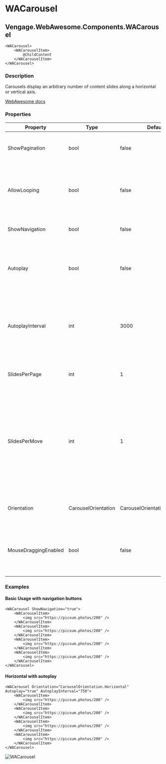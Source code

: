 # WACarousel
## Vengage.WebAwesome.Components.WACarousel

```HTML+Razor
<WACarousel>
    <WACarouselItem>
        @ChildContent
    </WACarouselItem>
</WACarousel>
```

### Description
Carousels display an arbitrary number of content slides along a horizontal or vertical axis.

[WebAwesome docs](https://webawesome.com/docs/components/carousel/)

### Properties
| Property | Type   | Default | Description                              |
|----------|--------|---------|------------------------------------------|
| ShowPagination    | bool | false | When true, show the carousel's pagination indicators.                     |
| AllowLooping    | bool | false       | When true, allows the user to navigate the carousel in the same direction indefinitely.                     |
| ShowNavigation    | bool | false   | When true, show the carousel's navigation.                     |
| Autoplay | bool | false | When true, the slides will scroll automatically when the user is not interacting with them. |
| AutoplayInterval | int | 3000 | Specifies the amount of time, in milliseconds, between each automatic scroll when Autoplay is true. |
| SlidesPerPage | int | 1 | Specifies how many slides should be shown at a given time. |
| SlidesPerMove | int | 1 | Specifies the number of slides the carousel will advance when scrolling, useful when specifying a slides-per-page greater than one. It can't be higher than slides-per-page. |
| Orientation | CarouselOrientation | CarouselOrientation.Horizontal | Specifies the orientation in which the carousel will lay out. |
| MouseDraggingEnabled | bool | false | When true, it is possible to scroll through the slides by dragging them with the mouse. |

### Examples

#### Basic Usage with navigation buttons
```HTML+Razor
<WACarousel ShowNavigation="true">
    <WACarouselItem>
        <img src="https://picsum.photos/200" />
    </WACarouselItem>
    <WACarouselItem>
        <img src="https://picsum.photos/200" />
    </WACarouselItem>
    <WACarouselItem>
        <img src="https://picsum.photos/200" />
    </WACarouselItem>
    <WACarouselItem>
        <img src="https://picsum.photos/200" />
    </WACarouselItem>
</WACarousel>
```

#### Horizontal with autoplay
```HTML+Razor
<WACarousel Orientation="CarouselOrientation.Horizontal" Autoplay="true" AutoplayInterval="750">
    <WACarouselItem>
        <img src="https://picsum.photos/200" />
    </WACarouselItem>
    <WACarouselItem>
        <img src="https://picsum.photos/200" />
    </WACarouselItem>
    <WACarouselItem>
        <img src="https://picsum.photos/200" />
    </WACarouselItem>
    <WACarouselItem>
        <img src="https://picsum.photos/200" />
    </WACarouselItem>
</WACarousel>
```

![WACarousel](https://github.com/user-attachments/assets/aa9a54c5-9757-442a-8fb9-e53054e97e44)
